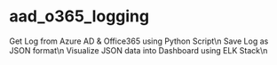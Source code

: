# aad_o365_logging
Get Log from Azure AD & Office365 using Python Script\n
Save Log as JSON format\n
Visualize JSON data into Dashboard using ELK Stack\n
